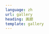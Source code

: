 ```yaml
---
language: zh
url: gallery
heading: 画廊
template: gallery
---
```

<div class="row content-row"><!-- 907 (0)-->

</div>
